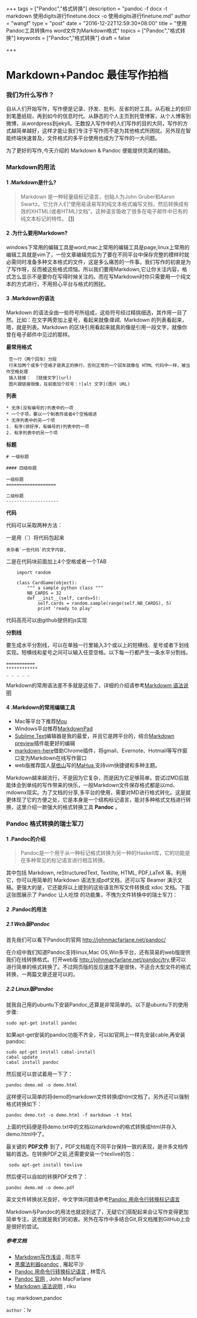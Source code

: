 +++
tags = ["Pandoc","格式转换"]
description = "pandoc -f docx -t markdown 使用digits进行finetune.docx -o 使用digits进行finetune.md"
author = "wangf"
type = "post"
date = "2016-12-22T12:59:30+08:00"
title = "使用Pandoc工具转换ms word文件为Markdown格式"
topics = ["Pandoc","格式转换"]
keywords = ["Pandoc","格式转换"]
draft = false

+++

#  Markdown+Pandoc 最佳写作拍档

### 我们为什么写作？
自从人们开始写作，写作便是记录、抒发、批判、反省的好工具。从石板上的刻印到笔墨纸砚，再到如今的信息时代。从静态的个人主页到托管博客，从个人博客到微博，从wordpress到jekyll。无数投入写作中的人们写作的目的大同，写作的方式越简单越好，这样才能让我们专注于写作而不是为其他格式所困扰。另外现在智能终端快速普及，文件格式的多平台使用也成为了写作的一大问题。

为了更好的写作,今天介绍的 Markdown & Pandoc 便能提供完美的辅助。

### Markdown的用法

#### 1 .Markdown是什么?

>Markdown 是一种轻量级标记语言，创始人为John Gruber和Aaron Swartz。它允许人们“使用易读易写的纯文本格式编写文档，然后转换成有效的XHTML(或者HTML)文档”。这种语言吸收了很多在电子邮件中已有的纯文本标记的特性。 [[1]](https://zh.wikipedia.org/wiki/Markdown)

#### 2 .为什么要用Markdown?

windows下常用的编辑工具是word,mac上常用的编辑工具是page,linux上常用的编辑工具就是vim了，一份文章编辑完后为了要在不同平台中保存完整的模样时就必需同时准备多种文本格式的文件，这是多么痛苦的一件事。我们写作的初衷是为了写作呀，反而被这些格式烦恼。所以我们要用Markdown,它让你关注内容，格式怎么显示不是要你在写得时候关注的。而在写Markdown时你只需要用一个纯文本的方式进行，不用担心平台与格式的困扰。

#### 3 .Markdown的语法

Markdown 的语法全由一些符号所组成，这些符号经过精挑细选，其作用一目了然。比如：在文字两旁加上星号，看起来就像*强调*。Markdown 的列表看起来，嗯，就是列表。Markdown 的区块引用看起来就真的像是引用一段文字，就像你曾在电子邮件中见过的那样。


**最常用格式**

	 空一行（两个回车）分段
	 行末加两个或多个空格才是真正的换行，否则正常的一个回车就像在 HTML 代码中一样，被当作空格处理
	 插入链接： 	[链接文字](url) 
	 图片跟链接很像，在前面加个叹号：![alt 文字](图片 URL)

**列表**

	* 无序(没有编号的)列表中的一项
    * 一个子项，要以一个制表符或者4个空格缩进
	* 无序列表中的另一个项
	1. 有序(排好序，有编号的)列表中的一项
	2. 有序列表中的另一个项

**标题**

    # 一级标题

    #### 四级标题

	一级标题
	===================

	二级标题
	--------------------

**代码**

代码可以采取两种方法：

一是用（`）将代码包起来
	
	夹杂着`一些代码`的文字内容,

二是在代码块前面加上4个空格或者一个TAB

			
		import random

		class CardGame(object):
		    """ a sample python class """
		    NB_CARDS = 32
		    def __init__(self, cards=5):
		        self.cards = random.sample(range(self.NB_CARDS), 5)
		        print 'ready to play'

代码高亮可以由github提供的js实现

**分割线**

要生成水平分割线，可以在单独一行里输入3个或以上的短横线、星号或者下划线实现。短横线和星号之间可以输入任意空格。以下每一行都产生一条水平分割线。

	===========
	************
	_ _ _ _ _

Markdown的常用语法差不多就是这些了，详细的介绍请参考[Markdowm 语法说明](http://wowubuntu.com/markdown/)

#### 4 .Markdown的常用编辑工具

* Mac等平台下推荐[Mou](http://mouapp.com/)
* Windows平台推荐[MarkdownPad](http://markdownpad.com/)
* [Sublime Text](http://www.sublimetext.com/)编辑器是我的最爱，并且它是跨平台的，结合[Markdown preview](https://github.com/revolunet/sublimetext-markdown-preview)插件能更好的编辑
* [markdown-here](https://github.com/adam-p/markdown-here)借助Chrome插件，将gmail、Evernote、Hotmail等写作窗口变为Markdown在线写作窗口
* web版推荐国人[草依山](http://jser.me/)写的[MaHua](http://mahua.jser.me),支持vim快捷键和多种主题。

Markdown越来越流行，不是因为它复杂，而是因为它足够简单。尝试过MD后就能体会到单纯的写作带来的快乐，一般Markdown文件保存格式都是以md、mdownx现实。为了文档的分享,多平台的使用，需要对MD进行格式转化。这是就更体现了它的方便之处，它是本身是一个结构标记语言，能对多种格式文档进行转换，这里介绍一款强大的格式转换工具 **Pandoc** 。

### Pandoc 格式转换的瑞士军刀

#### 1 .Pandoc的介绍

>Pandoc是一个用于从一种标记格式转换为另一种的Haskell库，它的功能是在多种常见的标记语言进行相互转换。

其中包括 Markdown, reStructuredText, Textilte, HTML, PDF,LaTeX 等。利用它，你可以用简单的 Markdown 语法生成pdf文档，还可以写 Beamer 演示文稿。更强大的是，它还能将以上提到的这些语言所写文件转换成 xdoc 文档。下面这张图展示了 Pandoc 让人吃惊 的功能集，不愧为文件转换中的瑞士军刀：


#### 2 .Pandoc的用法

##### 2.1 Web版Pandoc
首先我们可以看下Pandoc的官网 <http://johnmacfarlane.net/pandoc/>

在介绍中我们知道Pandoc支持linux,Mac OS,Win多平台，还有简易的web版提供我们在线转换格式。打开web版 <http://johnmacfarlane.net/pandoc/try>,便可以进行简单的格式转换了。不过网页版的反应速度不是很快，不适合大型文件的格式转换，一两篇文章还是可以的。


##### 2.2 Linux版Pandoc
就我自己用的ubuntu下安装Pandoc,还算是非常简单的。以下是ubuntu下的使用步骤:

	sudo apt-get install pandoc

如果apt-get安装的pandoc功能不齐全，可以如官网上一样先安装cable,再安装pandoc:

	sudo apt-get install cabal-install
	cabal update
	cabal install pandoc

然后就可以尝试着用一下了：
	
	pandoc demo.md -o demo.html

这样便可以简单的将demo的markdown文件转换成html文档了。另外还可以强制格式转换如下：

	pandoc demo.txt -o demo.html -f markdown -t html

上面的代码便是将demo.txt中的文档以markdown的格式转换成html并存入demo.html中了。

最关键的 **PDF文件** 到了，PDF文档能在不同平台保持一致的表现，是许多文档传输的首选。在转换PDF之前,还需要安装一个texlive的包：

	 sodu apt-get install texlive

然后便可以自如的转换PDF文件了：

	pandoc demo.md -o demo.pdf

英文文件转换状况良好，中文字体问题请参考[Pandoc 用命令行转换标记语言](http://www.openfoundry.org/tw/foss-programs/8814-pandoc-)

Markdown与Pandoc的用法也就说到这了，无疑它们搭配起来会让写作变得更加简单专注，这也就是我们的初衷。另外在写作中多结合Git,将文档推到GitHub上会是很好的尝试。

##### 参考文档
+ [Markdown写作浅谈](http://www.yangzhiping.com/tech/r-markdown-knitr.html) , 阳志平
+ [黑魔法利器pandoc](http://yanping.me/cn/blog/2012/03/13/pandoc/) , 雁起平沙
+ [Pandoc 用命令行转换标记语言](http://www.openfoundry.org/tw/foss-programs/8814-pandoc-) , 林雪凡
+ [Pandoc 官网](http://johnmacfarlane.net/pandoc) , John MacFarlane
+ [Markdown 语法说明](http://wowubuntu.com/markdown/) , riku


`tag`: markdown,pandoc

`author`：lv